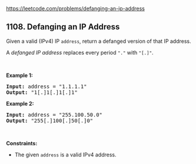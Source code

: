 https://leetcode.com/problems/defanging-an-ip-address

## 1108. Defanging an IP Address

<div><p>Given a valid (IPv4) IP <code>address</code>, return a defanged version of that IP address.</p>
<p>A <em>defanged IP address</em> replaces every period <code>"."</code> with <code>"[.]"</code>.</p>
<p> </p>
<p><strong>Example 1:</strong></p>
<pre><strong>Input:</strong> address = "1.1.1.1"
<strong>Output:</strong> "1[.]1[.]1[.]1"
</pre><p><strong>Example 2:</strong></p>
<pre><strong>Input:</strong> address = "255.100.50.0"
<strong>Output:</strong> "255[.]100[.]50[.]0"
</pre>
<p> </p>
<p><strong>Constraints:</strong></p>
<ul>
<li>The given <code>address</code> is a valid IPv4 address.</li>
</ul></div>
